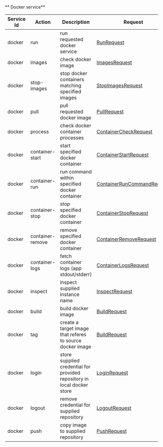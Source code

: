 ** Docker service**

| Service Id | Action | Description | Request | Response |
| --- | --- | --- | --- | --- | 
| docker | run | run requested docker service | [RunRequest](service_contract.go) | [ContainerInfo](service_contract.go) | 
| docker | images | check docker image| [ImagesRequest](service_contract.go) | [ImagesResponse](service_contract.go) | 
| docker | stop-images | stop docker containers matching specified images | [StopImagesRequest](service_contract.go) | [StopImagesResponse](service_contract.go) |
| docker | pull | pull requested docker image| [PullRequest](service_contract.go) | [ImageInfo](service_contract.go) | 
| docker | process | check docker container processes | [ContainerCheckRequest](service_contract.go) | [ContainerCheckResponse](service_contract.go) | 
| docker | container-start | start specified docker container | [ContainerStartRequest](service_contract.go) | [ContainerInfo](service_contract.go) | 
| docker | container-run | run command within specified docker container | [ContainerRunCommandRequest](service_contract.go) | [ContainerRunCommandResponse](service_contract.go) | 
| docker | container-stop | stop specified docker container | [ContainerStopRequest](service_contract.go) | [ContainerInfo](service_contract.go) | 
| docker | container-remove | remove specified docker container | [ContainerRemoveRequest](service_contract.go) | [ContainerRemoveResponse](service_contract.go) | 
| docker | container-logs | fetch container logs (app stdout/stderr)| [ContainerLogsRequest](service_contract.go) | [ContainerLogsResponse](service_contract.go) | 
| docker | inspect | inspect supplied instance name| [InspectRequest](service_contract.go) | [InspectResponse](service_contract.go) |
| docker | build | build docker image| [BuildRequest](service_contract.go) | [BuildResponse](service_contract.go) |
| docker | tag | create a target image that referes to source docker image| [BuildRequest](service_contract.go) | [BuildResponse](service_contract.go) |
| docker | login | store supplied credential for provided repository in local docker store| [LoginRequest](service_contract.go) | [LoginResponse](service_contract.go) |
| docker | logout | remove credential for supplied repository | [LogoutRequest](service_contract.go) | [LogoutResponse](service_contract.go) |
| docker | push | copy image to supplied repository| [PushRequest](service_contract.go) | [PushResponse](service_contract.go) |

